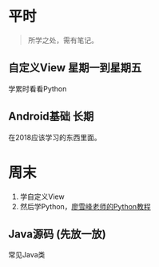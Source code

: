 # 平时
>所学之处，需有笔记。

## 自定义View  星期一到星期五

学累时看看Python

## Android基础  长期

在2018应该学习的东西里面。

# 周末

1. 学自定义View
2. 然后学Python，[廖雪峰老师的Python教程](https://www.liaoxuefeng.com/wiki/0014316089557264a6b348958f449949df42a6d3a2e542c000)


## Java源码   (先放一放)

常见Java类